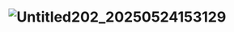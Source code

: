 # ![Untitled202_20250524153129](https://github.com/user-attachments/assets/e9c2254e-7279-4e22-b848-8ae3953d9c67)
